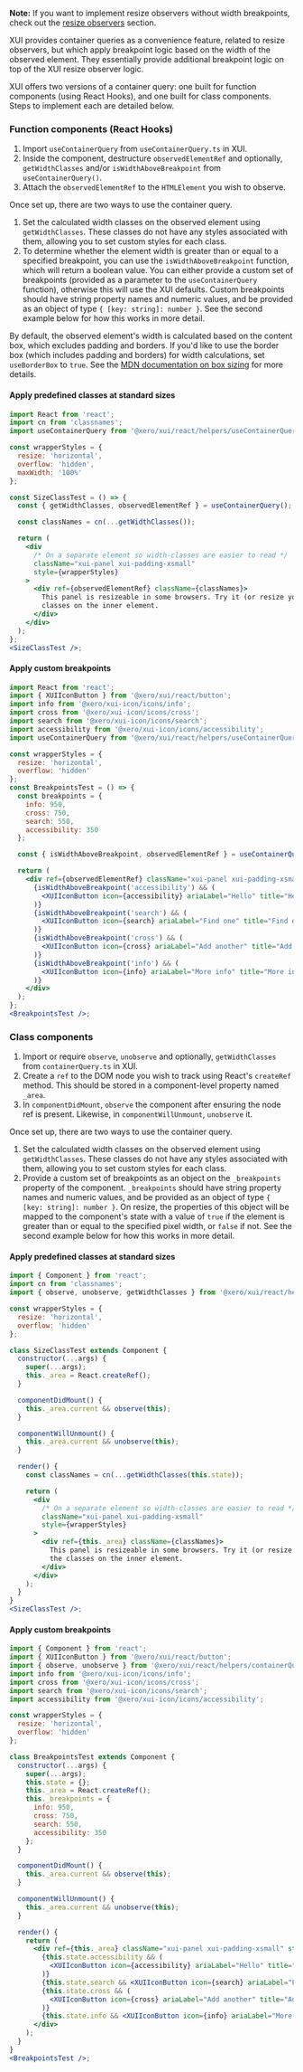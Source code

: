 **Note:** If you want to implement resize observers without width breakpoints, check out the [resize observers](#resize-observers) section.

XUI provides container queries as a convenience feature, related to resize observers, but which apply breakpoint logic based on the width of the observed element. They essentially provide additional breakpoint logic on top of the XUI resize observer logic.

XUI offers two versions of a container query: one built for function components (using React Hooks), and one built for class components. Steps to implement each are detailed below.

### Function components (React Hooks)

1. Import `useContainerQuery` from `useContainerQuery.ts` in XUI.
2. Inside the component, destructure `observedElementRef` and optionally, `getWidthClasses` and/or `isWidthAboveBreakpoint` from `useContainerQuery()`.
3. Attach the `observedElementRef` to the `HTMLElement` you wish to observe.

Once set up, there are two ways to use the container query.

1. Set the calculated width classes on the observed element using `getWidthClasses`. These classes do not have any styles associated with them, allowing you to set custom styles for each class.
2. To determine whether the element width is greater than or equal to a specified breakpoint, you can use the `isWidthAboveBreakpoint` function, which will return a boolean value. You can either provide a custom set of breakpoints (provided as a parameter to the `useContainerQuery` function), otherwise this will use the XUI defaults. Custom breakpoints should have string property names and numeric values, and be provided as an object of type `{ [key: string]: number }`. See the second example below for how this works in more detail.

By default, the observed element's width is calculated based on the content box, which excludes padding and borders. If you'd like to use the border box (which includes padding and borders) for width calculations, set `useBorderBox` to `true`. See the [MDN documentation on box sizing](https://developer.mozilla.org/en-US/docs/Web/CSS/box-sizing) for more details.

#### Apply predefined classes at standard sizes

```jsx harmony
import React from 'react';
import cn from 'classnames';
import useContainerQuery from '@xero/xui/react/helpers/useContainerQuery';

const wrapperStyles = {
  resize: 'horizontal',
  overflow: 'hidden',
  maxWidth: '100%'
};

const SizeClassTest = () => {
  const { getWidthClasses, observedElementRef } = useContainerQuery();

  const classNames = cn(...getWidthClasses());

  return (
    <div
      /* On a separate element so width-classes are easier to read */
      className="xui-panel xui-padding-xsmall"
      style={wrapperStyles}
    >
      <div ref={observedElementRef} className={classNames}>
        This panel is resizeable in some browsers. Try it (or resize your window), and check out the
        classes on the inner element.
      </div>
    </div>
  );
};
<SizeClassTest />;
```

#### Apply custom breakpoints

```jsx harmony
import React from 'react';
import { XUIIconButton } from '@xero/xui/react/button';
import info from '@xero/xui-icon/icons/info';
import cross from '@xero/xui-icon/icons/cross';
import search from '@xero/xui-icon/icons/search';
import accessibility from '@xero/xui-icon/icons/accessibility';
import useContainerQuery from '@xero/xui/react/helpers/useContainerQuery';

const wrapperStyles = {
  resize: 'horizontal',
  overflow: 'hidden'
};
const BreakpointsTest = () => {
  const breakpoints = {
    info: 950,
    cross: 750,
    search: 550,
    accessibility: 350
  };

  const { isWidthAboveBreakpoint, observedElementRef } = useContainerQuery(breakpoints);

  return (
    <div ref={observedElementRef} className="xui-panel xui-padding-xsmall" style={wrapperStyles}>
      {isWidthAboveBreakpoint('accessibility') && (
        <XUIIconButton icon={accessibility} ariaLabel="Hello" title="Hello" />
      )}
      {isWidthAboveBreakpoint('search') && (
        <XUIIconButton icon={search} ariaLabel="Find one" title="Find one" />
      )}
      {isWidthAboveBreakpoint('cross') && (
        <XUIIconButton icon={cross} ariaLabel="Add another" title="Add another" />
      )}
      {isWidthAboveBreakpoint('info') && (
        <XUIIconButton icon={info} ariaLabel="More info" title="More info" />
      )}
    </div>
  );
};
<BreakpointsTest />;
```

### Class components

1. Import or require `observe`, `unobserve` and optionally, `getWidthClasses` from `containerQuery.ts` in XUI.
2. Create a `ref` to the DOM node you wish to track using React's `createRef` method. This should be stored in a component-level property named `_area`.
3. In `componentDidMount`, `observe` the component after ensuring the node ref is present. Likewise, in `componentWillUnmount`, `unobserve` it.

Once set up, there are two ways to use the container query.

1. Set the calculated width classes on the observed element using `getWidthClasses`. These classes do not have any styles associated with them, allowing you to set custom styles for each class.
2. Provide a custom set of breakpoints as an object on the `_breakpoints` property of the component. `_breakpoints` should have string property names and numeric values, and be provided as an object of type `{ [key: string]: number }`. On resize, the properties of this object will be mapped to the component's state with a value of `true` if the element is greater than or equal to the specified pixel width, or `false` if not. See the second example below for how this works in more detail.

#### Apply predefined classes at standard sizes

```jsx harmony
import { Component } from 'react';
import cn from 'classnames';
import { observe, unobserve, getWidthClasses } from '@xero/xui/react/helpers/containerQuery';

const wrapperStyles = {
  resize: 'horizontal',
  overflow: 'hidden'
};

class SizeClassTest extends Component {
  constructor(...args) {
    super(...args);
    this._area = React.createRef();
  }

  componentDidMount() {
    this._area.current && observe(this);
  }

  componentWillUnmount() {
    this._area.current && unobserve(this);
  }

  render() {
    const classNames = cn(...getWidthClasses(this.state));

    return (
      <div
        /* On a separate element so width-classes are easier to read */
        className="xui-panel xui-padding-xsmall"
        style={wrapperStyles}
      >
        <div ref={this._area} className={classNames}>
          This panel is resizeable in some browsers. Try it (or resize your window), and check out
          the classes on the inner element.
        </div>
      </div>
    );
  }
}
<SizeClassTest />;
```

#### Apply custom breakpoints

```jsx harmony
import { Component } from 'react';
import { XUIIconButton } from '@xero/xui/react/button';
import { observe, unobserve } from '@xero/xui/react/helpers/containerQuery';
import info from '@xero/xui-icon/icons/info';
import cross from '@xero/xui-icon/icons/cross';
import search from '@xero/xui-icon/icons/search';
import accessibility from '@xero/xui-icon/icons/accessibility';

const wrapperStyles = {
  resize: 'horizontal',
  overflow: 'hidden'
};

class BreakpointsTest extends Component {
  constructor(...args) {
    super(...args);
    this.state = {};
    this._area = React.createRef();
    this._breakpoints = {
      info: 950,
      cross: 750,
      search: 550,
      accessibility: 350
    };
  }

  componentDidMount() {
    this._area.current && observe(this);
  }

  componentWillUnmount() {
    this._area.current && unobserve(this);
  }

  render() {
    return (
      <div ref={this._area} className="xui-panel xui-padding-xsmall" style={wrapperStyles}>
        {this.state.accessibility && (
          <XUIIconButton icon={accessibility} ariaLabel="Hello" title="Hello" />
        )}
        {this.state.search && <XUIIconButton icon={search} ariaLabel="Find one" title="Find one" />}
        {this.state.cross && (
          <XUIIconButton icon={cross} ariaLabel="Add another" title="Add another" />
        )}
        {this.state.info && <XUIIconButton icon={info} ariaLabel="More info" title="More info" />}
      </div>
    );
  }
}
<BreakpointsTest />;
```
